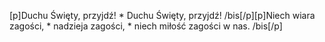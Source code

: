 [p]Duchu Święty, przyjdź! * Duchu Święty, przyjdź! /bis[/p][p]Niech wiara zagości, * nadzieja zagości, * niech miłość zagości w nas. /bis[/p]